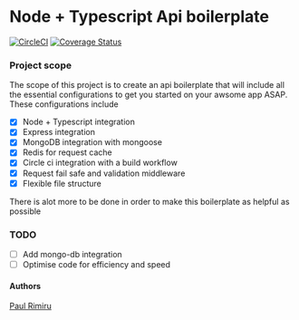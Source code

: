 # Node + Typescript Api boilerplate

[![CircleCI](https://circleci.com/gh/PaulKariukiRimiru/api-boilerplate.svg?style=svg)](https://circleci.com/gh/PaulKariukiRimiru/api-boilerplate)
[![Coverage Status](https://coveralls.io/repos/github/PaulKariukiRimiru/api-boilerplate/badge.svg?branch=develop)](https://coveralls.io/github/PaulKariukiRimiru/api-boilerplate?branch=develop)

### Project scope

The scope of this project is to create an api boilerplate that will include all the essential configurations to get you started on your awsome app ASAP. These configurations include

- [x] Node + Typescript integration
- [x] Express integration
- [x] MongoDB integration with mongoose
- [x] Redis for request cache
- [x] Circle ci integration with a build workflow
- [x] Request fail safe and validation middleware
- [x] Flexible file structure

There is alot more to be done in order to make this boilerplate as helpful as possible

### TODO

- [ ] Add mongo-db integration
- [ ] Optimise code for efficiency and speed

#### Authors

[Paul Rimiru](https://github.com/PaulKariukiRimiru)
